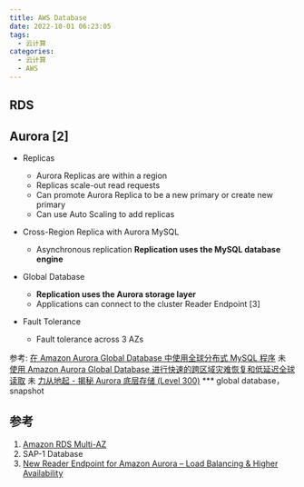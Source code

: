 ```yaml
---
title: AWS Database
date: 2022-10-01 06:23:05
tags:
  - 云计算
categories:
  - 云计算  
  - AWS
---
```


<p></p>
<!-- more -->

## RDS

## Aurora [2]
+ Replicas  
  + Aurora Replicas are within a region
  + Replicas scale-out read requests
  + Can promote Aurora Replica to be a new primary or create new primary
  + Can use Auto Scaling to add replicas

+ Cross-Region Replica with Aurora MySQL
  + Asynchronous replication
    **Replication uses the MySQL database engine**

+ Global Database
  + **Replication uses the Aurora storage layer**
  + Applications can connect to the cluster Reader Endpoint [3]

+ Fault Tolerance
  + Fault tolerance across 3 AZs  

参考:
[在 Amazon Aurora Global Database 中使用全球分布式 MySQL 程序](https://zhuanlan.zhihu.com/p/159304158)  未
[使用 Amazon Aurora Global Database 进行快速的跨区域灾难恢复和低延迟全球读取](https://aws.amazon.com/cn/getting-started/hands-on/aurora-global-database/) 未
[力从地起 - 揭秘 Aurora 底层存储 (Level 300)](https://www.bilibili.com/video/BV1P64y1M7fu/)  *** global database，snapshot


## 参考
1. [Amazon RDS Multi-AZ](https://aws.amazon.com/rds/features/multi-az/)
2. SAP-1  Database
3. [New Reader Endpoint for Amazon Aurora – Load Balancing & Higher Availability](https://aws.amazon.com/cn/blogs/aws/new-reader-endpoint-for-amazon-aurora-load-balancing-higher-availability/)